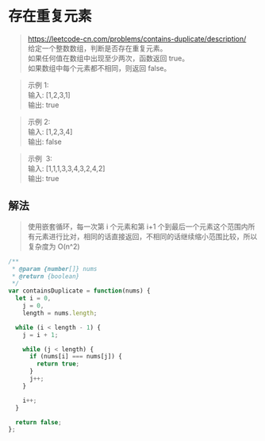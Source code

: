# 存在重复元素

> https://leetcode-cn.com/problems/contains-duplicate/description/  
> 给定一个整数数组，判断是否存在重复元素。  
> 如果任何值在数组中出现至少两次，函数返回 true。  
> 如果数组中每个元素都不相同，则返回 false。

> 示例 1:  
> 输入: [1,2,3,1]  
> 输出: true

> 示例 2:  
> 输入: [1,2,3,4]  
> 输出: false

> 示例  3:  
> 输入: [1,1,1,3,3,4,3,2,4,2]  
> 输出: true

## 解法

> 使用嵌套循环，每一次第 i 个元素和第 i+1 个到最后一个元素这个范围内所有元素进行比对，相同的话直接返回，不相同的话继续缩小范围比较，所以复杂度为 O(n^2)

```javascript
/**
 * @param {number[]} nums
 * @return {boolean}
 */
var containsDuplicate = function(nums) {
  let i = 0,
    j = 0,
    length = nums.length;

  while (i < length - 1) {
    j = i + 1;

    while (j < length) {
      if (nums[i] === nums[j]) {
        return true;
      }
      j++;
    }

    i++;
  }

  return false;
};
```
